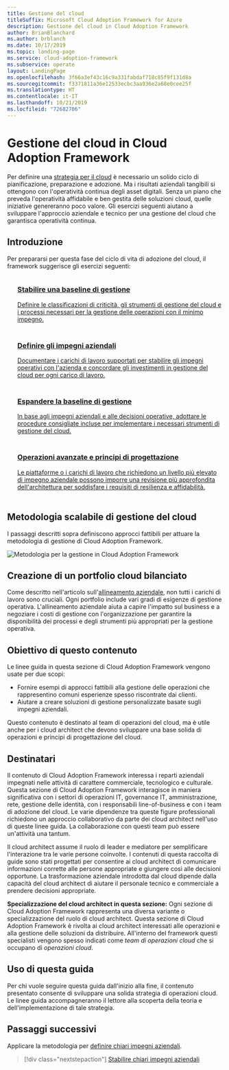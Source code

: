 ```yaml
---
title: Gestione del cloud
titleSuffix: Microsoft Cloud Adoption Framework for Azure
description: Gestione del cloud in Cloud Adoption Framework
author: BrianBlanchard
ms.author: brblanch
ms.date: 10/17/2019
ms.topic: landing-page
ms.service: cloud-adoption-framework
ms.subservice: operate
layout: LandingPage
ms.openlocfilehash: 3f66a3ef43c16c9a331fabdaf718c85f9f131d8a
ms.sourcegitcommit: f3371811a36e12533ecbc3aa936e2a68e0cee25f
ms.translationtype: HT
ms.contentlocale: it-IT
ms.lasthandoff: 10/21/2019
ms.locfileid: "72682706"
---
```

# <a name="cloud-management-in-the-cloud-adoption-framework"></a>Gestione del cloud in Cloud Adoption Framework

Per definire una [strategia per il cloud](../strategy/index.md) è necessario un solido ciclo di pianificazione, preparazione e adozione. Ma i risultati aziendali tangibili si ottengono con l'operatività continua degli asset digitali. Senza un piano che preveda l'operatività affidabile e ben gestita delle soluzioni cloud, quelle iniziative genereranno poco valore. Gli esercizi seguenti aiutano a sviluppare l'approccio aziendale e tecnico per una gestione del cloud che garantisca operatività continua.

## <a name="getting-started"></a>Introduzione

Per prepararsi per questa fase del ciclo di vita di adozione del cloud, il framework suggerisce gli esercizi seguenti:

<!-- markdownlint-disable MD033 -->
<ul class="panelContent cardsF">
    <li style="display: flex; flex-direction: column;">
        <a href="./azure-management-guide/index.md">
            <div class="cardSize">
                <div class="cardPadding" style="padding-bottom:10px;">
                    <div class="card" style="padding-bottom:10px;">
                        <div class="cardImageOuter">
                            <div class="cardImage">
                                <img alt="" src="../_images/icons/1.png" data-linktype="external">
                            </div>
                        </div>
                        <div class="cardText" style="padding-left:0px;">
                            <h3>Stabilire una baseline di gestione</h3>
Definire le classificazioni di criticità, gli strumenti di gestione del cloud e i processi necessari per la gestione delle operazioni con il minimo impegno.
                        </div>
                    </div>
                </div>
            </div>
        </a>
    </li>
    <li style="display: flex; flex-direction: column;">
        <a href="./considerations/business-alignment.md">
            <div class="cardSize">
                <div class="cardPadding" style="padding-bottom:10px;">
                    <div class="card" style="padding-bottom:10px;">
                        <div class="cardImageOuter">
                            <div class="cardImage">
                                <img alt="" src="../_images/icons/2.png" data-linktype="external">
                            </div>
                        </div>
                        <div class="cardText" style="padding-left:0px;">
                            <h3>Definire gli impegni aziendali</h3>
Documentare i carichi di lavoro supportati per stabilire gli impegni operativi con l'azienda e concordare gli investimenti in gestione del cloud per ogni carico di lavoro.
                        </div>
                    </div>
                </div>
            </div>
        </a>
    </li>
    <li style="display: flex; flex-direction: column;">
        <a href="./best-practices.md">
            <div class="cardSize">
                <div class="cardPadding" style="padding-bottom:10px;">
                    <div class="card" style="padding-bottom:10px;">
                        <div class="cardImageOuter">
                            <div class="cardImage">
                                <img alt="" src="../_images/icons/3.png" data-linktype="external">
                            </div>
                        </div>
                        <div class="cardText" style="padding-left:0px;">
                            <h3>Espandere la baseline di gestione</h3>
In base agli impegni aziendali e alle decisioni operative, adottare le procedure consigliate incluse per implementare i necessari strumenti di gestione del cloud.
                        </div>
                    </div>
                </div>
            </div>
        </a>
    </li>
    <li style="display: flex; flex-direction: column;">
        <a href="./design-principles.md">
            <div class="cardSize">
                <div class="cardPadding" style="padding-bottom:10px;">
                    <div class="card" style="padding-bottom:10px;">
                        <div class="cardImageOuter">
                            <div class="cardImage">
                                <img alt="" src="../_images/icons/4.png" data-linktype="external">
                            </div>
                        </div>
                        <div class="cardText" style="padding-left:0px;">
                            <h3>Operazioni avanzate e principi di progettazione</h3>
Le piattaforme o i carichi di lavoro che richiedono un livello più elevato di impegno aziendale possono imporre una revisione più approfondita dell'architettura per soddisfare i requisiti di resilienza e affidabilità.
                        </div>
                    </div>
                </div>
            </div>
        </a>
    </li>
</ul>
<!-- markdownlint-enable MD033 -->

## <a name="scalable-cloud-management-methodology"></a>Metodologia scalabile di gestione del cloud

I passaggi descritti sopra definiscono approcci fattibili per attuare la metodologia di gestione di Cloud Adoption Framework.

![Metodologia per la gestione in Cloud Adoption Framework](../_images/manage/caf-manage.png)

## <a name="creating-a-balanced-cloud-portfolio"></a>Creazione di un portfolio cloud bilanciato

Come descritto nell'articolo sull'[allineamento aziendale](./considerations/business-alignment.md), non tutti i carichi di lavoro sono cruciali. Ogni portfolio include vari gradi di esigenze di gestione operativa. L'allineamento aziendale aiuta a capire l'impatto sul business e a negoziare i costi di gestione con l'organizzazione per garantire la disponibilità dei processi e degli strumenti più appropriati per la gestione operativa.

## <a name="objective-of-this-content"></a>Obiettivo di questo contenuto

Le linee guida in questa sezione di Cloud Adoption Framework vengono usate per due scopi:

- Fornire esempi di approcci fattibili alla gestione delle operazioni che rappresentino comuni esperienze spesso riscontrate dai clienti.
- Aiutare a creare soluzioni di gestione personalizzate basate sugli impegni aziendali.

Questo contenuto è destinato al team di operazioni del cloud, ma è utile anche per i cloud architect che devono sviluppare una base solida di operazioni e principi di progettazione del cloud.

## <a name="intended-audience"></a>Destinatari

Il contenuto di Cloud Adoption Framework interessa i reparti aziendali impegnati nelle attività di carattere commerciale, tecnologico e culturale. Questa sezione di Cloud Adoption Framework interagisce in maniera significativa con i settori di operazioni IT, governance IT, amministrazione, rete, gestione delle identità, con i responsabili line-of-business e con i team di adozione del cloud. Le varie dipendenze tra queste figure professionali richiedono un approccio collaborativo da parte dei cloud architect nell'uso di queste linee guida. La collaborazione con questi team può essere un'attività una tantum.

Il cloud architect assume il ruolo di leader e mediatore per semplificare l'interazione tra le varie persone coinvolte. I contenuti di questa raccolta di guide sono stati progettati per consentire ai cloud architect di comunicare informazioni corrette alle persone appropriate e giungere così alle decisioni opportune. La trasformazione aziendale introdotta dal cloud dipende dalla capacità del cloud architect di aiutare il personale tecnico e commerciale a prendere decisioni appropriate.

**Specializzazione del cloud architect in questa sezione:** Ogni sezione di Cloud Adoption Framework rappresenta una diversa variante o specializzazione del ruolo di cloud architect. Questa sezione di Cloud Adoption Framework è rivolta ai cloud architect interessati alle operazioni e alla gestione delle soluzioni da distribuire. All'interno del framework questi specialisti vengono spesso indicati come *team di operazioni cloud* che si occupano di *operazioni cloud*.

## <a name="use-this-guide"></a>Uso di questa guida

Per chi vuole seguire questa guida dall'inizio alla fine, il contenuto presentato consente di sviluppare una solida strategia di operazioni cloud. Le linee guida accompagneranno il lettore alla scoperta della teoria e dell'implementazione di tale strategia.

<!-- For a crash course on the theory and quick access to Azure implementation, get started with the [governance guides overview](./guide/index.md). Using this guidance, you can start small and iteratively improve your governance needs in parallel with cloud adoption efforts. -->

## <a name="next-steps"></a>Passaggi successivi

Applicare la metodologia per [definire chiari impegni aziendali](./considerations/business-alignment.md).

> [!div class="nextstepaction"]
> [Stabilire chiari impegni aziendali](./considerations/business-alignment.md)

